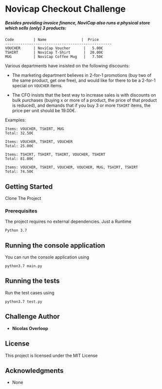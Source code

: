 # Novicap Checkout Challenge

##### Besides providing invoice finance, NoviCap also runs a physical store which sells (only) 3 products:

``` 
Code         | Name                |  Price
-------------------------------------------------
VOUCHER      | NoviCap Voucher      |   5.00€
TSHIRT       | NoviCap T-Shirt      |  20.00€
MUG          | NoviCap Coffee Mug   |   7.50€
```
Various departments have insisted on the following discounts:

 * The marketing department believes in 2-for-1 promotions (buy two of the same product, get one free), and would like for there to be a 2-for-1 special on `VOUCHER` items.

 * The CFO insists that the best way to increase sales is with discounts on bulk purchases (buying x or more of a product, the price of that product is reduced), and demands that if you buy 3 or more `TSHIRT` items, the price per unit should be 19.00€.

Examples:

    Items: VOUCHER, TSHIRT, MUG
    Total: 32.50€

    Items: VOUCHER, TSHIRT, VOUCHER
    Total: 25.00€

    Items: TSHIRT, TSHIRT, TSHIRT, VOUCHER, TSHIRT
    Total: 81.00€

    Items: VOUCHER, TSHIRT, VOUCHER, VOUCHER, MUG, TSHIRT, TSHIRT
    Total: 74.50€
## Getting Started

Clone The Project

### Prerequisites

The project requires no external dependencies. Just a Runtime

```
Python 3.7
```
## Running the console application

You can run the console application using

```
python3.7 main.py
```
## Running the tests

Run the test cases using 

```
python3.7 test.py
```
## Challenge Author

* **Nicolas Overloop**

## License

This project is licensed under the MIT License

## Acknowledgments
* None

